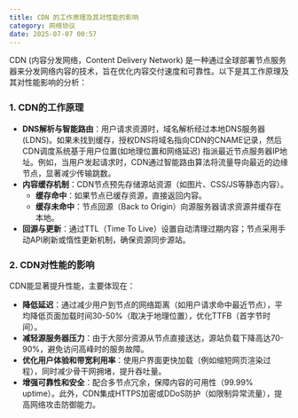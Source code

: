 ```yaml
---
title: CDN 的工作原理及其对性能的影响
category: 网络协议
date: 2025-07-07 00:57
---
```

CDN (内容分发网络，Content Delivery Network) 是一种通过全球部署节点服务器来分发网络内容的技术，旨在优化内容交付速度和可靠性。以下是其工作原理及其对性能影响的分析：  
  
### 1. CDN的工作原理  
- **DNS解析与智能路由**：用户请求资源时，域名解析经过本地DNS服务器 (LDNS)。如果未找到缓存，授权DNS将域名指向CDN的CNAME记录，然后CDN调度系统基于用户位置(如地理位置和网络延迟) 指派最近节点服务器IP地址。例如，当用户发起请求时，CDN通过智能路由算法将流量导向最近的边缘节点，显著减少传输跳数。  
- **内容缓存机制**：CDN节点预先存储源站资源（如图片、CSS/JS等静态内容）。  
  - **缓存命中**：如果节点已缓存资源，直接返回内容。  
  - **缓存未命中**：节点回源（Back to Origin）向源服务器请求资源并缓存在本地。  
- **回源与更新**：通过TTL（Time To Live）设置自动清理过期内容；节点采用手动API刷新或惰性更新机制，确保资源同步源站。  
  
### 2. CDN对性能的影响  
CDN能显著提升性能，主要体现在：  
- **降低延迟**：通过减少用户到节点的网络距离（如用户请求命中最近节点），平均降低页面加载时间30-50%（取决于地理位置），优化TTFB（首字节时间）。  
- **减轻源服务器压力**：由于大部分资源从节点直接送达，源站负载下降高达70-90%，避免访问高峰时的服务故障。  
- **优化用户体验和带宽利用率**：使用户界面更快加载（例如缩短网页渲染过程），同时减少骨干网拥堵，提升吞吐量。  
- **增强可靠性和安全**：配合多节点冗余，保障内容的可用性（99.99% uptime）。此外，CDN集成HTTPS加密或DDoS防护（如限制异常流量），提高网络攻击防御能力。
